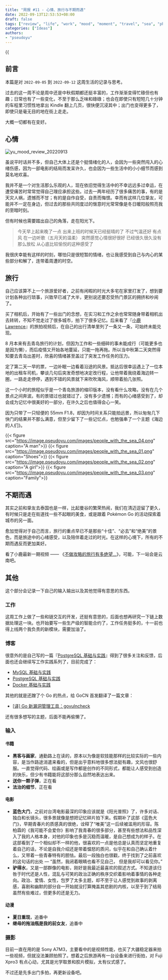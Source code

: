 ```yaml
---
title: "周报 #11 - 心情、旅行与不期而遇"
date: 2022-09-13T12:53:53+08:00
draft: false
tags: ["review", "life", "work", "mood", "moment", "travel", "sea", "photography", "movie"]
categories: ["Ideas"]
authors:
- "pseudoyu"
---
```


{{<audio src="audios/here_after_us.mp3" caption="《后来的我们 - 五月天》" >}}

## 前言

本篇是对 `2022-09-05` 到 `2022-09-12` 这周生活的记录与思考。

过去的这一周不论是周中还是中秋假期都还挺丰富的，工作渐渐变得忙碌但也有趣；日常也有了一些变化，不至于那么乏味和碌碌；也会在即使只有短短几十分钟的车程里习惯性地拿出 Kindle 翻上几页，很快便沉浸其中；出门也变得更多了，即使只是毫无目的地在街上走走。

大概一切都有在变好。

## 心情

![yu_mood_review_20220913](https://image.pseudoyu.com/images/yu_mood_review_20220913.png)

虽说平时话并不多，但自己大体上还是个挺情绪化的人，会因为一些突然闯入的心绪伤感，因为一部电影的结局而发呆许久，也会因为一些生活中的小小细节而感到莫名地欢喜。

我并不是一个对生活那么乐观的人，现在依旧觉得生活中的不幸远远多过幸运，在遭受痛苦时常常觉得自己理应承担这些。过去一两年经历了很多痛苦的事，有的是天灾人祸，遗憾而不甘；有的是自作自受，自责而悔恨。幸而有这样几位挚友，可能并不一定在身边，但过去的那些共同度过的惬意时光常常像是冬日暖阳般照亮我的至暗时刻。

但有时候也需要踏出自己的角落，走在阳光下。

> 今天早上起来晚了一点 出来上班的时候天已经挺晴的了 不过气温还好 有点风 在一边听歌（五月天的温柔） 突然感觉心情很好很好 已经很久很久没有那么放松 从心底比较愉悦的这种感受了

我很庆幸能有这样的时刻，哪怕只是很短暂的情绪，也让我感受到自己与内心的某些部分和解了，连带着周遭的时空。

## 旅行

自己应该算不上一个旅游爱好者，之前有闲暇的时光大多宅在家里打发了，想到要计划各种出行琐事，兴致早已减了大半，更别说还要忍受热门景区的拥挤和吵闹了。

买了相机后，开始有了一些出门的念想，在实习和工作之余也常常随身带着相机出去转转，不知不觉走过了很多城市，拍下了很多记忆。后来看了『[小鹿 Lawrence](https://space.bilibili.com/37029661)』的旅拍视频后，在自己的出行清单里列了一条又一条，可始终未能兑现。

8 月本来有去青岛旅行的计划，但因为工作和一些细碎的事未能成行（可能更多也是因为懒），而后疫情又开始各地蔓延，只能一拖再拖。所以当中秋第二天突然得知要去青岛出差时，欣喜的情绪甚至盖过了突发工作任务的压力。

定了第二天一早的票，一边补眠一边看着沿途的风景。抵达后很幸运遇上了一位本地的出租车司机，攀谈几句后突发奇想地决定改行程，让他带着我绕着海边转一圈，一路走走停停，遇到不错的风景就下来吹吹海风，顺带着拍几张照。

这一个小时的旅程似乎是一个青岛旅游的缩印版本，没有看什么攻略，没有在几个景点之间奔波。有的景错过也就错过了，没有多少遗憾；而有的心绪感受到了，却会成为记忆中很美好的一部分，在许久之后也值得会心一笑。

因为只带了一只轻便的 55mm F1.8，却因为时间关系只能拍远景，所以匆匆几下快门的结果并不那么满意，但至少留下了一些记忆点，也勉强串了一个主题《海边的人们》。

{{< figure src="https://image.pseudoyu.com/images/people_with_the_sea_04.png" caption="A man">}}
{{< figure src="https://image.pseudoyu.com/images/people_with_the_sea_01.png" caption="Shoes">}}
{{< figure src="https://image.pseudoyu.com/images/people_with_the_sea_02.png" caption="A girl">}}
{{< figure src="https://image.pseudoyu.com/images/people_with_the_sea_03.png" caption="Family">}}

## 不期而遇

其实之前和挚友去泰国也是一样，比起曼谷的繁荣热闹，我们在清迈逗留了更久，有时候只是走在街道找一些不起眼的美食，或是跟着 Pokémon Go 的活动探索着城市的另一面。

愈加觉得对于自己而言，旅行的重点早已不是那些“十佳”、“必去”和“绝美”的景色，而是旅途中的心绪感受，以及陪伴着走过的时光。在这样的心境下，所有的不期而遇反而更加美好。

看了小鹿最新一期视频 —— 《[不做攻略的旅行有多绝望...](https://www.bilibili.com/video/BV1pe411g7om)》，可能，下一站会是云南吧。

## 其他

这个部分会记录一下自己的输入输出以及其他觉得有意思的东西。

### 工作

这周工作上做了一些和链交互的开发，还挺有意思的，后面也想再研究一下链上数据处理这一块。也开始要写一些生产级的智能合约了，工作任务挺多的，十一前也得上线两个我负责的新模块，需要加油了。

### 博客

很意外的是自己写的一篇『[PostgreSQL 基础与实践](https://www.pseudoyu.com/en/2022/09/05/database_postgres_basic/)』得到了很多关注和反馈，后面也还会继续写工作实践系列了，目前完成了：

- [MySQL 基础与实践](https://www.pseudoyu.com/en/2021/03/29/database_mysql_basic/)
- [PostgreSQL 基础与实践](https://www.pseudoyu.com/en/2022/09/05/database_postgres_basic/)
- [Docker 基础与实践](https://www.pseudoyu.com/en/2022/09/07/container_docker_basic/)

其他的就是还蹭了个 Go 的热点，给 GoCN 首发翻译了一篇文章：

- [[译] Go 新漏洞管理工具：govulncheck](https://www.pseudoyu.com/en/2022/09/10/vulnerability_management_for_go/)

还有很多想写的主题，后面不能再偷懒了。

### 输入

#### 书籍

- **黑客与画家**，通勤路上在读的，原本以为像是软技能那样的比较实际的一些内容，是当作路途消遣来看的，但是出乎意料地很多想法挺有趣，文风也很舒服。一直觉得代码、绘画或是写作都是创作的不同形式，都能让人感受到创造的快乐，但少有书籍能将这部分那么自然地表达出来。
- **送你一颗子弹**，正在看
- **法治的细节**，正在看

#### 电影

- **蓝色大门**，之前对台湾电影最深的印象应该就是《阳光普照》了，许多对话、独白和长镜头，很多景就像是想把记忆碎片拍下来。假期补了这部《蓝色大门》，早期青春片的质感真的很绝，诠释了“唯美”这一后续被滥用的形容。陈柏霖的《我可能不会爱你》影响了我青春的很多部分，甚至有些想法和品性深入了我的人格本身，对他的印象也多是沉稳而温暖，是自己想成为的样子。在这部看到了一个相似却不一样的他，很喜欢的一点是他总是认真而坚定地重复着自己的话，不论是自我介绍还是带着愠怒的质问，似乎在和自己确认着什么，又带着一些青春特有的胆怯。最后一段独白也很戳，终于找到了之前喜欢的这句话的出处 — “虽然，我闭着眼睛也看不见自己， 但是我却可以看见你。”
- **驴得水**，又是一部群像的电影，刚好是我最近最喜欢的叙述方式。不知道该归咎于时代还是人性，混乱与可笑的政治正确的秩序交织着影响着事情的各种走向。政治、爱情、女性，包罗了太多主题，却不至于让人感觉到故事的剥离感，喜剧和幽默的部分自一开始就没打算掩盖其悲剧的内核，以至于到了结局虽然有些难过，但更多的还是无力。

#### 动漫

- **夏日重现**，追番中
- **继母的拖油瓶是我的前女友**，追番中

### 摄影

目前一直在用的是 Sony A7M3，主要看中的是视频性能，也买了大疆稳定器来拍一些视频，但就没法兼顾拍照了。想着之后旅游再有一台设备来进行街拍，对 Fuji Xpro3 有点心动，尤其是光学取景和胶片模拟，太有仪式感了。

不过还是先多出门多拍，再更新设备吧。
